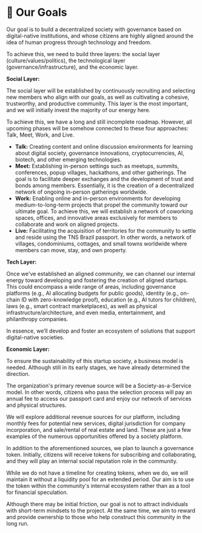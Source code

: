 # 🎯 Our Goals

Our goal is to build a decentralized society with governance based on digital-native institutions, and whose citizens are highly aligned around the idea of human progress through technology and freedom.

To achieve this, we need to build three layers: the social layer (culture/values/politics), the technological layer (governance/infrastructure), and the economic layer.

**Social Layer:**

The social layer will be established by continuously recruiting and selecting new members who align with our goals, as well as cultivating a cohesive, trustworthy, and productive community. This layer is the most important, and we will initially invest the majority of our energy here.

To achieve this, we have a long and still incomplete roadmap. However, all upcoming phases will be somehow connected to these four approaches: Talk, Meet, Work, and Live.

* **Talk:** Creating content and online discussion environments for learning about digital society, governance innovations, cryptocurrencies, AI, biotech, and other emerging technologies.
* **Meet:** Establishing in-person settings such as meetups, summits, conferences, popup villages, hackathons, and other gatherings. The goal is to facilitate deeper exchanges and the development of trust and bonds among members. Essentially, it is the creation of a decentralized network of ongoing in-person gatherings worldwide.
* **Work:** Enabling online and in-person environments for developing medium-to-long-term projects that propel the community toward our ultimate goal. To achieve this, we will establish a network of coworking spaces, offices, and innovative areas exclusively for members to collaborate and work on aligned projects.
* **Live:** Facilitating the acquisition of territories for the community to settle and reside using the TNS Brazil passport. In other words, a network of villages, condominiums, cottages, and small towns worldwide where members can move, stay, and own property.

**Tech Layer:**

Once we've established an aligned community, we can channel our internal energy toward developing and fostering the creation of aligned startups. This could encompass a wide range of areas, including governance platforms (e.g., AI allocating budgets for public goods), identity (e.g., on-chain ID with zero-knowledge proof), education (e.g., AI tutors for children), laws (e.g., smart contract marketplaces), as well as physical infrastructure/architecture, and even media, entertainment, and philanthropy companies.

In essence, we’ll develop and foster an ecosystem of solutions that support digital-native societies.

**Economic Layer:**

To ensure the sustainability of this startup society, a business model is needed. Although still in its early stages, we have already determined the direction.

The organization's primary revenue source will be a Society-as-a-Service model. In other words, citizens who pass the selection process will pay an annual fee to access our passport card and enjoy our network of services and physical structures.

We will explore additional revenue sources for our platform, including monthly fees for potential new services, digital jurisdiction for company incorporation, and sale/rental of real estate and land. These are just a few examples of the numerous opportunities offered by a society platform.

In addition to the aforementioned sources, we plan to launch a governance token. Initially, citizens will receive tokens for subscribing and collaborating, and they will play an internal social reputation role in the community.

While we do not have a timeline for creating tokens, when we do, we will maintain it without a liquidity pool for an extended period. Our aim is to use the token within the community's internal ecosystem rather than as a tool for financial speculation.

Although there may be initial friction, our goal is not to attract individuals with short-term mindsets to the project. At the same time, we aim to reward and provide ownership to those who help construct this community in the long run.
